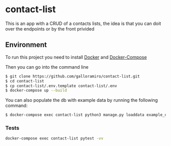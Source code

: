 # contact-list

This is an app with a CRUD of a contacts lists, the idea is that you can doit over the endpoints or by the front privided

## Environment
To run this project you need to install [Docker](https://docs.docker.com/get-docker/) and [Docker-Compose](https://docs.docker.com/compose/install/)

Then you can go into the command line
```bash
$ git clone https://github.com/galloramiro/contact-list.git
$ cd contact-list
$ cp contact-list/.env.template contact-list/.env 
$ docker-compose up --build
``` 

You can also populate the db with example data by running the following command:
```bash
$ docker-compose exec contact-list python3 manage.py loaddata example_data.json
```

### Tests
```bash
docker-compose exec contact-list pytest -vv
```
